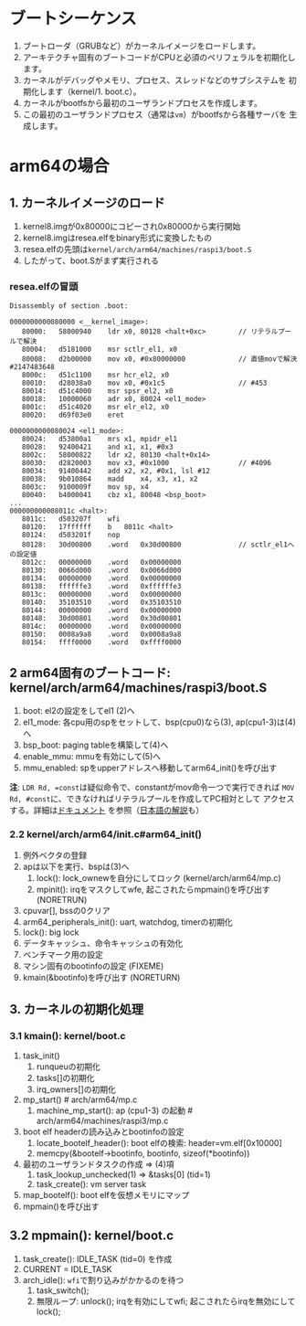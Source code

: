 # ブートシーケンス

1. ブートローダ（GRUBなど）がカーネルイメージをロードします。
2. アーキテクチャ固有のブートコードがCPUと必須のペリフェラルを初期化します。
3. カーネルがデバッグやメモリ、プロセス、スレッドなどのサブシステムを
   初期化します（kernel/1. boot.c）。
4. カーネルがbootfsから最初のユーザランドプロセスを作成します。
5. この最初のユーザランドプロセス（通常は`vm`）がbootfsから各種サーバを
   生成します。

# arm64の場合

## 1. カーネルイメージのロード

1. kernel8.imgが0x80000にコピーされ0x80000から実行開始
2. kernel8.imgはresea.elfをbinary形式に変換したもの
3. resea.elfの先頭は`kernel/arch/arm64/machines/raspi3/boot.S`
4. したがって、boot.Sがまず実行される

### resea.elfの冒頭

```
Disassembly of section .boot:

0000000000080000 <__kernel_image>:
   80000:   58000940    ldr x0, 80128 <halt+0xc>        // リテラルプールで解決
   80004:   d5181000    msr sctlr_el1, x0
   80008:   d2b00000    mov x0, #0x80000000             // 直値movで解決    #2147483648
   8000c:   d51c1100    msr hcr_el2, x0
   80010:   d28038a0    mov x0, #0x1c5                  // #453
   80014:   d51c4000    msr spsr_el2, x0
   80018:   10000060    adr x0, 80024 <el1_mode>
   8001c:   d51c4020    msr elr_el2, x0
   80020:   d69f03e0    eret

0000000000080024 <el1_mode>:
   80024:   d53800a1    mrs x1, mpidr_el1
   80028:   92400421    and x1, x1, #0x3
   8002c:   58000822    ldr x2, 80130 <halt+0x14>
   80030:   d2820003    mov x3, #0x1000                 // #4096
   80034:   91400442    add x2, x2, #0x1, lsl #12
   80038:   9b010864    madd    x4, x3, x1, x2
   8003c:   9100009f    mov sp, x4
   80040:   b4000041    cbz x1, 80048 <bsp_boot>
...
000000000008011c <halt>:
   8011c:   d503207f    wfi
   80120:   17ffffff    b   8011c <halt>
   80124:   d503201f    nop
   80128:   30d00800    .word   0x30d00800              // sctlr_el1への設定値
   8012c:   00000000    .word   0x00000000
   80130:   0066d000    .word   0x0066d000
   80134:   00000000    .word   0x00000000
   80138:   ffffffe3    .word   0xffffffe3
   8013c:   00000000    .word   0x00000000
   80140:   35103510    .word   0x35103510
   80144:   00000000    .word   0x00000000
   80148:   30d00801    .word   0x30d00801
   8014c:   00000000    .word   0x00000000
   80150:   0008a9a8    .word   0x0008a9a8
   80154:   ffff0000    .word   0xffff0000
```

## 2 arm64固有のブートコード: kernel/arch/arm64/machines/raspi3/boot.S

1. boot: el2の設定をしてel1 (2)へ
2. el1_mode: 各cpu用のspをセットして、bsp(cpu0)なら(3), ap(cpu1-3)は(4)へ
3. bsp_boot: paging tableを構築して(4)へ
4. enable_mmu: mmuを有効にして(5)へ
5. mmu_enabled: spをupperアドレスへ移動してarm64_init()を呼び出す

**注**: `LDR Rd, =const`は疑似命令で、constantがmov命令一つで実行できれば
`MOV Rd, #const`に、できなければリテラルプールを作成してPC相対として
アクセスする。詳細は[ドキュメント](https://developer.arm.com/documentation/dui0473/j/writing-arm-assembly-language/load-32-bit-immediate-values-to-a-register-using-ldr-rd---const)
を参照（[日本語の解説](https://nw.tsuda.ac.jp/lec/arm64/book1/ch05/)も）


### 2.2 kernel/arch/arm64/init.c#arm64_init()

1. 例外ベクタの登録
2. apは以下を実行、bspは(3)へ
   1. lock(): lock_ownewを自分にしてロック    (kernel/arch/arm64/mp.c)
   2. mpinit(): irqをマスクしてwfe, 起こされたらmpmain()を呼び出す (NORETRUN)
3. cpuvar[], bssの0クリア
4. arm64_peripherals_init(): uart, watchdog, timerの初期化
5. lock(): big lock
6. データキャッシュ、命令キャッシュの有効化
7. ベンチマーク用の設定
8. マシン固有のbootinfoの設定 (FIXEME)
9. kmain(&bootinfo)を呼び出す (NORETURN)

## 3. カーネルの初期化処理

### 3.1 kmain(): kernel/boot.c

1. task_init()
   1. runqueuの初期化
   2. tasks[]の初期化
   3. irq_owners[]の初期化
2. mp_start() # arch/arm64/mp.c
   1.  machine_mp_start(): ap (cpu1-3) の起動 # arch/arm64/machines/raspi3/mp.c
3. boot elf headerの読み込みとbootinfoの設定
   1. locate_bootelf_header(): boot elfの検索: header=vm.elf[0x10000]
   2. memcpy(&bootelf->bootinfo, bootinfo, sizeof(*bootinfo))
4. 最初のユーザランドタスクの作成 => (4)項
   1. task_lookup_unchecked(1) => &tasks[0] (tid=1)
   2. task_create(): vm server task
5. map_bootelf(): boot elfを仮想メモリにマップ
6. mpmain()を呼び出す

## 3.2 mpmain(): kernel/boot.c

1. task_create(): IDLE_TASK (tid=0) を作成
2. CURRENT = IDLE_TASK
3. arch_idle(): `wfi`で割り込みがかかるのを待つ
   1. task_switch();
   2. 無限ループ: unlock(); irqを有効にしてwfi; 起こされたらirqを無効にしてlock();
